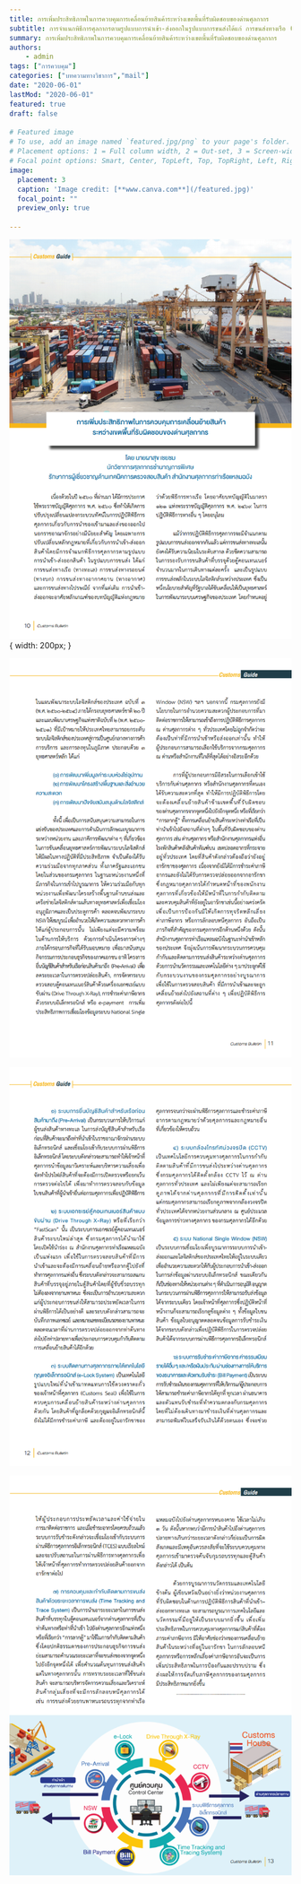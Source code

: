 ```yaml
---
title: การเพิ่มประสิทธิภาพในการควบคุมการเคลื่อนย้ายสินค้าระหว่างเขตพื้นที่รับผิดชอบของด่านศุลกากร 
subtitle: การจำแนกพิธีการศุลกากรตามรูปแบบการนำเข้า-ส่งออกในรูปแบบการขนส่งได้แก่ การขนส่งทางเรือ (ทางทะเล) การขนส่งทางรถยนต์ (ทางอากาศ) และการขนส่งไปรษณีย์ จากที่แต่เดิม การนำเข้า-ส่งออกจะอาศักหลักเกณฑ์ของบัญญัติแห่งกฏหมายว่าด้วยพิธีการทางเรือ โดยอาศักบทบัญญัติในมาตรา 121 แห่งพระราชบัญญัติศุลกากร พ.ศ. 2469 ในการปฏิบัติพิธีการทางอื่นๆโดยอนุโลมแม้ว่าการปฏิบัติพิธีกาศุลกากรจะมีจำแนกตามรูปแบบการขนส่งออกจากกันแล้วแต่การขนส่งทางทะเลนั้นยังคงได้รับความนิยมในระดับสากล ด้วยขีดความสามารถในการรับรองการขนส่งที่บรรรจุด้วยตู้คอนเทนเนอร์จำนวนมากในการเดินทางแต่ละครั้งและเป็นรูปแบบการขนส่งหลักในระบบโลจิสติกส์ระหว่างประเทศ 
summary: การเพิ่มประสิทธิภาพในการควบคุมการเคลื่อนย้ายสินค้าระหว่างเขตพื้นที่รับผิดชอบของด่านศุลกากร
authors:
    - admin
tags: ["การควบคุม"]
categories: ["บทความทางวิชาการ","mail"]
date: "2020-06-01"
lastMod: "2020-06-01"
featured: true
draft: false

# Featured image
# To use, add an image named `featured.jpg/png` to your page's folder.
# Placement options: 1 = Full column width, 2 = Out-set, 3 = Screen-width
# Focal point options: Smart, Center, TopLeft, Top, TopRight, Left, Right, BottomLeft, Bottom, BottomRight
image:
  placement: 3
  caption: 'Image credit: [**www.canva.com**](/featured.jpg)'
  focal_point: ""
  preview_only: true

---
```


![](img/goods-movementpng_Page10.png) { width: 200px; }

![](img/goods-movementpng_Page11.png)

![](img/goods-movementpng_Page12.png)

![](img/goods-movementpng_Page13.png)